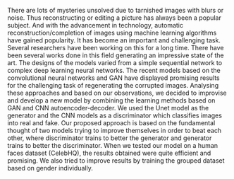There are lots of mysteries unsolved due to tarnished images with blurs or noise. Thus reconstructing or editing a picture has always been a popular subject. And with the advancement in technology, automatic reconstruction/completion of images using machine learning algorithms have gained popularity. It has become an important and challenging task. Several researchers have been working on this for a long time. There have been several works done in this field generating an impressive state of the art. The designs of the models varied from a simple sequential network to complex deep learning neural networks. The recent models based on the convolutional neural networks and GAN have displayed promising results for the challenging task of regenerating the corrupted images. Analysing these approaches and based on our observations, we decided to improvise and develop a new model by combining the learning methods based on GAN and CNN autoencoder-decoder. We used the Unet model as the generator and the CNN models as a discriminator which classifies images into real and fake. Our proposed approach is based on the fundamental thought of two models trying to improve themselves in order to beat each other, where discriminator trains to better the generator and generator trains to better the discriminator. When we tested our model on a human faces dataset (CelebHQ), the results obtained were quite efficient and promising. We also tried to improve results by training the grouped dataset based on gender individually. 
